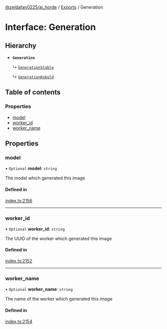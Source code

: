 [@zeldafan0225/ai_horde](../README.md) / [Exports](../modules.md) / Generation

# Interface: Generation

## Hierarchy

- **`Generation`**

  ↳ [`GenerationStable`](GenerationStable.md)

  ↳ [`GenerationKobold`](GenerationKobold.md)

## Table of contents

### Properties

- [model](Generation.md#model)
- [worker\_id](Generation.md#worker_id)
- [worker\_name](Generation.md#worker_name)

## Properties

### model

• `Optional` **model**: `string`

The model which generated this image

#### Defined in

[index.ts:2156](https://github.com/ZeldaFan0225/ai_horde/blob/3212b20/index.ts#L2156)

___

### worker\_id

• `Optional` **worker\_id**: `string`

The UUID of the worker which generated this image

#### Defined in

[index.ts:2152](https://github.com/ZeldaFan0225/ai_horde/blob/3212b20/index.ts#L2152)

___

### worker\_name

• `Optional` **worker\_name**: `string`

The name of the worker which generated this image

#### Defined in

[index.ts:2154](https://github.com/ZeldaFan0225/ai_horde/blob/3212b20/index.ts#L2154)
